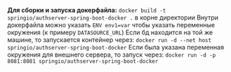 **Для сборки и запуска докерфайла:**
`docker build -t springio/authserver-spring-boot-docker .` в корне директории
Внутри докерфайла можно указать `ENV env1=var` чтобы указать переменные окружения (к примеру `DATASOURCE_URL`)
Если бд находится на той же машине, то запускается контейнер через:
`docker run -d --net host springio/authserver-spring-boot-docker`
Если была указана переменная окружения для внешнего сервера, то запуск через:
`docker run -d -p 8081:8081 springio/authserver-spring-boot-docker`
